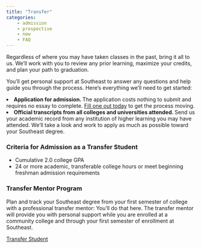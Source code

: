 ```yaml
---
title: "Transfer"
categories:
    - admission
    - prospective
    - new
    - FAQ
---
```

Regardless of where you may have taken classes in the past, bring it all to us. We’ll work with you to review any prior learning, maximize your credits, and plan your path to graduation.

You’ll get personal support at Southeast to answer any questions and help guide you
through the process. Here’s everything we’ll need to get started:

<li aria-level="1"><strong>Application for admission. </strong>
The application costs nothing to submit and requires no essay to complete. 
<a href="https://app.semoadmissions.org/" rel="noopener" target="_blank">Fill one
out today</a> to get the process moving.</li>

<li aria-level="1"><strong>Official transcripts from all colleges and universities
                                        attended. </strong>Send us your academic record from any institution of higher
                                    learning you may have attended. We’ll take a look and work to apply as much as
                                    possible toward your Southeast degree.</li>

<h3>Criteria for Admission as a Transfer Student</h3>
<ul>
<li aria-level="1">Cumulative 2.0 college GPA</li>
                                <li aria-level="1">24 or more academic, transferable college hours or meet beginning
                                    freshman admission requirements</li> </ul>
<h3 class="topic_title">Transfer Mentor Program</h3>
<p>Plan and track your Southeast degree from your first semester of college with a professional
                        transfer mentor: You’ll do that here. The transfer mentor will provide you with personal support
                        while you are enrolled at a community college and through your first semester of enrollment at
                        Southeast.</p>
        
<a href="https://semo-cscy.notion.site/Transfer-Students-b17e5bc4872d468f80a14d755ee87aa3">Transfer
                Student</a>
